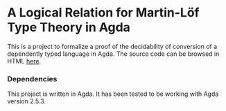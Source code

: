 # A Logical Relation for Martin-Löf Type Theory in Agda #

This is a project to formalize a proof of the decidability of conversion of a dependently typed language in Agda.
The source code can be browsed in HTML [here](https://mr-ohman.github.io/logrel-mltt/decofconv/).

### Dependencies ###

This project is written in Agda. It has been tested to be working with Agda version 2.5.3.